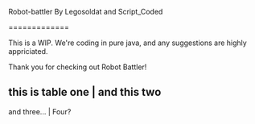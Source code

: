Robot-battler
By Legosoldat and Script_Coded

=============

This is a WIP.
We're coding in pure java, and any suggestions are highly appriciated.

Thank you for checking out Robot Battler!


this is table one | and this two
--------------------------------
and three...      | Four?
